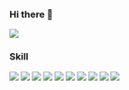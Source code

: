 ### Hi there 👋
<a href='https://nyocoing.tistory.com/notice/13' target='_blank'><img src="https://img.shields.io/badge/Tistory-000000?style=flat-square&logo=Tistory&logoColor=white"/></a>
### Skill
<img src="https://img.shields.io/badge/HTML-E34F26?style=flat-square&logo=HTML5&logoColor=white"/>
<img src="https://img.shields.io/badge/CSS-1572B6?style=flat-square&logo=CSS3&logoColor=white"/>
<img src="https://img.shields.io/badge/JAVASCRIPT-F7DF1E?style=flat-square&logo=JavaScript&logoColor=white"/>
<img src="https://img.shields.io/badge/REACT-61DAFB?style=flat-square&logo=React&logoColor=white"/>
<img src="https://img.shields.io/badge/SASS-CC6699?style=flat-square&logo=Sass&logoColor=white"/>
<img src="https://img.shields.io/badge/REDUX-764ABC?style=flat-square&logo=Redux&logoColor=white"/>
<img src="https://img.shields.io/badge/REACTQUERY-FF4154?style=flat-square&logo=ReactQuery&logoColor=white"/>
<img src="https://img.shields.io/badge/STYLED-COMPONENT-DB7093?style=flat-square&logo=Styled-component&logoColor=white"/>
<img src="https://img.shields.io/badge/YARN-2C8EBB?style=flat-square&logo=Yarn&logoColor=white"/>
<img src="https://img.shields.io/badge/TYPESCRIPT-3178C6?style=flat-square&logo=TypeScript&logoColor=white"/>
